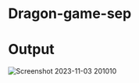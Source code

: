 # Dragon-game-sep

# Output
![Screenshot 2023-11-03 201010](https://github.com/JATIN1972/Dragon-Game-Javascript-/assets/123526969/e41e1ed2-68ea-4bef-b7ba-dadd8b3e8bc9)
